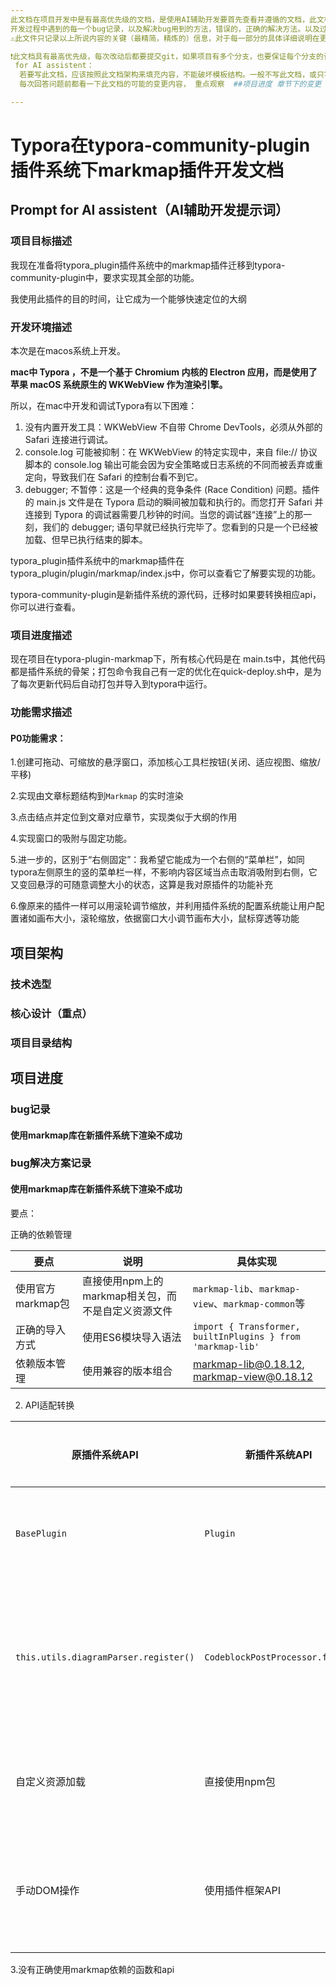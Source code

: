 ```yaml
---
此文档在项目开发中是有最高优先级的文档，是使用AI辅助开发要首先查看并遵循的文档，此文档负责记录大概的产品需求，具体的功能需求，开发时遇到的具体功能需求；开发可能用到的技术选型；
开发过程中遇到的每一个bug记录，以及解决bug用到的方法，错误的，正确的解决方法。以及过程中的知识经验总结
⚠️此文件只记录以上所说内容的关键（最精简，精炼的）信息，对于每一部分的具体详细说明在更具体的独立文档中，统一放在docs文件夹下，项目根目录下只有此文档和README.md文档

❗️此文档具有最高优先级，每次改动后都要提交git，如果项目有多个分支，也要保证每个分支的该文档保持最新一致的状态
 for AI assistent：
  若要写此文档，应该按照此文档架构来填充内容，不能破坏模板结构。一般不写此文档，或只写总结性内容，大部分由程序员自己总结
  每次回答问题前都看一下此文档的可能的变更内容， 重点观察  ##项目进度 章节下的变更

---
```






# Typora在typora-community-plugin插件系统下markmap插件开发文档



## Prompt for AI assistent（AI辅助开发提示词）



### 项目目标描述

我现在准备将typora_plugin插件系统中的markmap插件迁移到typora-community-plugin中，要求实现其全部的功能。



我使用此插件的目的时间，让它成为一个能够快速定位的大纲



### 开发环境描述

本次是在macos系统上开发。



**mac中 Typora ，不是一个基于 Chromium 内核的 Electron 应用，而是使用了苹果 macOS 系统原生的 WKWebView 作为渲染引擎。**

所以，在mac中开发和调试Typora有以下困难：

1. 没有内置开发工具：WKWebView 不自带 Chrome DevTools，必须从外部的 Safari 连接进行调试。
2. console.log 可能被抑制：在 WKWebView 的特定实现中，来自 file:// 协议脚本的 console.log 输出可能会因为安全策略或日志系统的不同而被丢弃或重定向，导致我们在 Safari 的控制台看不到它。
3. debugger; 不暂停：这是一个经典的竞争条件 (Race Condition) 问题。插件的 main.js 文件是在 Typora 启动的瞬间被加载和执行的。而您打开 Safari 并连接到 Typora 的调试器需要几秒钟的时间。当您的调试器“连接”上的那一刻，我们的 debugger; 语句早就已经执行完毕了。您看到的只是一个已经被加载、但早已执行结束的脚本。



typora_plugin插件系统中的markmap插件在typora_plugin/plugin/markmap/index.js中，你可以查看它了解要实现的功能。

typora-community-plugin是新插件系统的源代码，迁移时如果要转换相应api，你可以进行查看。







### 项目进度描述

现在项目在typora-plugin-markmap下，所有核心代码是在 main.ts中，其他代码都是插件系统的骨架；打包命令我自己有一定的优化在quick-deploy.sh中，是为了每次更新代码后自动打包并导入到typora中运行。





### 功能需求描述

#### P0功能需求：

1.创建可拖动、可缩放的悬浮窗口，添加核心工具栏按钮(关闭、适应视图、缩放/平移)

2.实现由文章标题结构到`Markmap` 的实时渲染

3.点击结点并定位到文章对应章节，实现类似于大纲的作用

4.实现窗口的吸附与固定功能。

5.进一步的，区别于“右侧固定”：我希望它能成为一个右侧的“菜单栏”，如同typora左侧原生的竖的菜单栏一样，不影响内容区域当点击取消吸附到右侧，它又变回悬浮的可随意调整大小的状态，这算是我对原插件的功能补充

6.像原来的插件一样可以用滚轮调节缩放，并利用插件系统的配置系统能让用户配置诸如画布大小，滚轮缩放，依据窗口大小调节画布大小，鼠标穿透等功能











## 项目架构



### 技术选型





### 核心设计（重点）





### 项目目录结构





## 项目进度

### bug记录

#### 使用markmap库在新插件系统下渲染不成功





### bug解决方案记录

#### 使用markmap库在新插件系统下渲染不成功

要点：

 正确的依赖管理

| 要点 | 说明 | 具体实现 |
|------|------|----------|
| 使用官方markmap包 | 直接使用npm上的markmap相关包，而不是自定义资源文件 | `markmap-lib`、`markmap-view`、`markmap-common`等 |
| 正确的导入方式 | 使用ES6模块导入语法 | `import { Transformer, builtInPlugins } from 'markmap-lib'` |
| 依赖版本管理 | 使用兼容的版本组合 | markmap-lib@0.18.12, markmap-view@0.18.12 |



2. API适配转换

| 原插件系统API | 新插件系统API | 转换要点 |
|---------------|---------------|----------|
| `BasePlugin` | `Plugin` | 继承基类变更 |
| `this.utils.diagramParser.register()` | `CodeblockPostProcessor.from()` | 代码块处理器注册方式 |
| 自定义资源加载 | 直接使用npm包 | 简化资源管理 |
| 手动DOM操作 | 使用插件框架API | 更规范的界面管理 |



3.没有正确使用markmap依赖的函数和api



